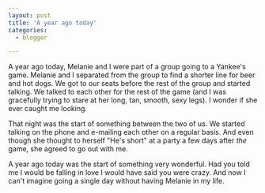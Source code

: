 ```yaml
---
layout: post
title: 'A year ago today'
categories:
  - blogger

---
```


A year ago today, Melanie and I were part of a group going to a Yankee's game.  Melanie and I separated from the group to find a shorter line for beer and hot dogs.  We got to our seats before the rest of the group and started talking.  We talked to each other for the rest of the game (and I was gracefully trying to stare at her long, tan, smooth, sexy legs).  I wonder if she ever caught me looking.

That night was the start of something between the two of us.  We started talking on the phone and e-mailing each other on a regular basis.  And even though she thought to herself "He's short" at a party a few days after *the* game, she agreed to go out with me.

A year ago today was the start of something very wonderful.  Had you told me I would be falling in love I would have said you were crazy.  And now I can't imagine going a single day without having Melanie in my life.
